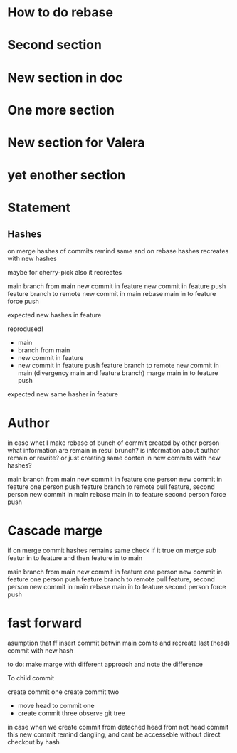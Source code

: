 # How to do rebase

# Second section

# New section in doc

# One more section

# New section for Valera

# yet enother section



# Statement

## Hashes
on merge hashes of commits remind same
and on rebase hashes recreates with new hashes

maybe for cherry-pick also it recreates


main
branch from main
new commit in feature
new commit in feature
push feature branch to remote
new commit in main
rebase main in to feature
force push

expected new hashes in feature

reprodused!


+ main
+ branch from main
+ new commit in feature
+ new commit in feature
push feature branch to remote
new commit in main (divergency main and feature branch)
marge main in to feature
push

expected new same hasher in feature





# Author
in case whet I make rebase of bunch of commit created by other person
what information are remain in resul brunch?
is information about author remain or revrite?
or just creating same conten in new commits with new hashes?


main
branch from main
new commit in feature one person
new commit in feature one person
push feature branch to remote
pull feature, second person
new commit in main
rebase main in to feature second person
force push

# Cascade marge

if on merge commit hashes remains same
check if it true on merge sub featur in to feature and then feature in to main


main
branch from main
new commit in feature one person
new commit in feature one person
push feature branch to remote
pull feature, second person
new commit in main
rebase main in to feature second person
force push



# fast forward
asumption that ff insert commit betwin main comits
and recreate last (head) commit with new hash

to do: make marge with different approach and note the difference







To child commit

create commit one
create commit two
+ move head to commit one
+ create commit three
observe git tree

in case when we create commit from detached head
from not head commit this new commit remind dangling, and cant be accesseble without direct checkout by hash
